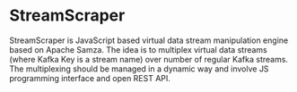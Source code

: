 # StreamScraper

StreamScraper is JavaScript based virtual data stream manipulation engine based on Apache Samza. The idea is to multiplex virtual data streams (where Kafka Key is a stream name) over number of regular Kafka streams. The multiplexing should be managed in a dynamic way and involve JS programming interface and open REST API. 
